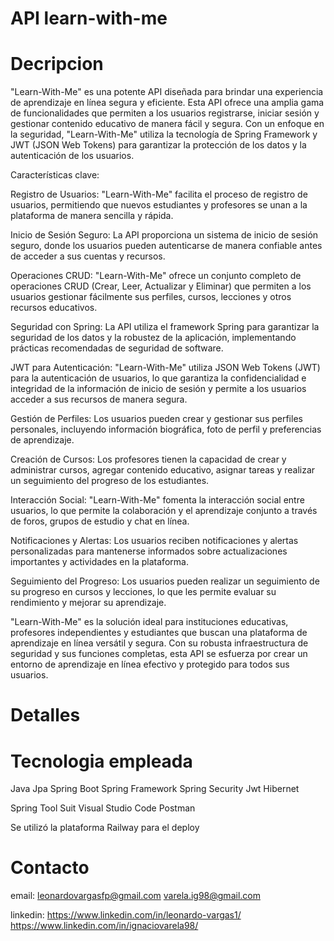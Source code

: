 # API learn-with-me


# Decripcion

"Learn-With-Me" es una potente API diseñada para brindar una experiencia de aprendizaje en línea segura y eficiente. Esta API ofrece una amplia gama de funcionalidades que permiten a los usuarios registrarse, iniciar sesión y gestionar contenido educativo de manera fácil y segura. Con un enfoque en la seguridad, "Learn-With-Me" utiliza la tecnología de Spring Framework y JWT (JSON Web Tokens) para garantizar la protección de los datos y la autenticación de los usuarios.

Características clave:

Registro de Usuarios: "Learn-With-Me" facilita el proceso de registro de usuarios, permitiendo que nuevos estudiantes y profesores se unan a la plataforma de manera sencilla y rápida.

Inicio de Sesión Seguro: La API proporciona un sistema de inicio de sesión seguro, donde los usuarios pueden autenticarse de manera confiable antes de acceder a sus cuentas y recursos.

Operaciones CRUD: "Learn-With-Me" ofrece un conjunto completo de operaciones CRUD (Crear, Leer, Actualizar y Eliminar) que permiten a los usuarios gestionar fácilmente sus perfiles, cursos, lecciones y otros recursos educativos.

Seguridad con Spring: La API utiliza el framework Spring para garantizar la seguridad de los datos y la robustez de la aplicación, implementando prácticas recomendadas de seguridad de software.

JWT para Autenticación: "Learn-With-Me" utiliza JSON Web Tokens (JWT) para la autenticación de usuarios, lo que garantiza la confidencialidad e integridad de la información de inicio de sesión y permite a los usuarios acceder a sus recursos de manera segura.

Gestión de Perfiles: Los usuarios pueden crear y gestionar sus perfiles personales, incluyendo información biográfica, foto de perfil y preferencias de aprendizaje.

Creación de Cursos: Los profesores tienen la capacidad de crear y administrar cursos, agregar contenido educativo, asignar tareas y realizar un seguimiento del progreso de los estudiantes.

Interacción Social: "Learn-With-Me" fomenta la interacción social entre usuarios, lo que permite la colaboración y el aprendizaje conjunto a través de foros, grupos de estudio y chat en línea.

Notificaciones y Alertas: Los usuarios reciben notificaciones y alertas personalizadas para mantenerse informados sobre actualizaciones importantes y actividades en la plataforma.

Seguimiento del Progreso: Los usuarios pueden realizar un seguimiento de su progreso en cursos y lecciones, lo que les permite evaluar su rendimiento y mejorar su aprendizaje.

"Learn-With-Me" es la solución ideal para instituciones educativas, profesores independientes y estudiantes que buscan una plataforma de aprendizaje en línea versátil y segura. Con su robusta infraestructura de seguridad y sus funciones completas, esta API se esfuerza por crear un entorno de aprendizaje en línea efectivo y protegido para todos sus usuarios.


# Detalles



# Tecnologia empleada

Java 
Jpa
Spring Boot
Spring Framework
Spring Security
Jwt
Hibernet

Spring Tool Suit
Visual Studio Code
Postman

Se utilizó la plataforma Railway para el deploy

# Contacto

email:
leonardovargasfp@gmail.com
varela.ig98@gmail.com

linkedin:
https://www.linkedin.com/in/leonardo-vargas1/
https://www.linkedin.com/in/ignaciovarela98/

